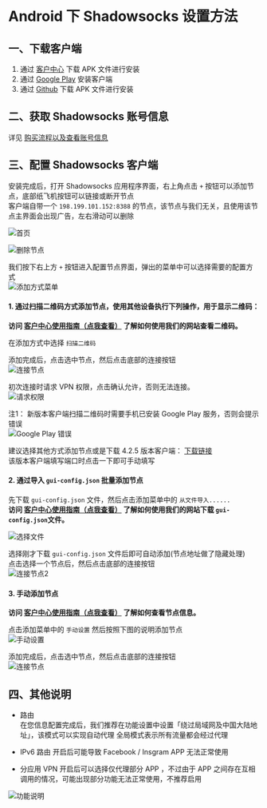 # Android 下 Shadowsocks 设置方法

## 一、下载客户端  
1. 通过 [客户中心](https://order.shadowsocks.se/index.php?rp=/download/category/1/Shadowsocks-.html) 下载 APK 文件进行安装  
2. 通过 [Google Play](https://play.google.com/store/apps/details?id=com.github.shadowsocks) 安装客户端  
3. 通过 [Github](https://github.com/shadowsocks/shadowsocks-android/releases) 下载 APK 文件进行安装  

## 二、获取 Shadowsocks 账号信息

详见 [购买流程以及查看账号信息](1-introduction-of-client-portal.md)

## 三、配置 Shadowsocks 客户端

安装完成后，打开 Shadowsocks 应用程序界面，右上角点击 `+` 按钮可以添加节点，底部纸飞机按钮可以链接或断开节点  
客户端自带一个 `198.199.101.152:8388` 的节点，该节点与我们无关，且使用该节点主界面会出现广告，左右滑动可以删除

![首页](files/images/android-index.png)   

![删除节点](files/images/android-del-node.png)   

我们按下右上方 `+` 按钮进入配置节点界面，弹出的菜单中可以选择需要的配置方式  
![添加方式菜单](files/images/android-add-option.png)

#### 1. 通过扫描二维码方式添加节点，使用其他设备执行下列操作，用于显示二维码：
**访问 [客户中心使用指南（点我查看）](1-introduction-of-client-portal.md#查看节点二维码) 了解如何使用我们的网站查看二维码。**

在添加方式中选择 `扫描二维码`

添加完成后，点击选中节点，然后点击底部的连接按钮  
![连接节点](files/images/android-link-start.png)  

初次连接时请求 VPN 权限，点击确认允许，否则无法连接。  
![请求权限](files/images/android-request-vpn-permission.png)

注1： 新版本客户端扫描二维码时需要手机已安装 Google Play 服务，否则会提示错误  
![Google Play 错误](files/images/android-qr-no-gplay.png)

建议选择其他方式添加节点或是下载 4.2.5 版本客户端： [下载链接](https://github.com/shadowsocks/shadowsocks-android/releases/tag/v4.2.5)  
该版本客户端填写端口时点击一下即可手动填写

#### 2. 通过导入 `gui-config.json` 批量添加节点

先下载 `gui-config.json` 文件，然后点击添加菜单中的 `从文件导入......`  
**访问 [客户中心使用指南（点我查看）](1-introduction-of-client-portal.md#下载配置文件) 了解如何使用我们的网站下载 `gui-config.json`文件。**

![选择文件](files/images/android-file-select.png)

选择刚才下载 `gui-config.json` 文件后即可自动添加(节点地址做了隐藏处理)  
点击选择一个节点后，然后点击底部的连接按钮  
![连接节点2](files/images/android-add-by-file.png)

#### 3. 手动添加节点
**访问 [客户中心使用指南（点我查看）](1-introduction-of-client-portal.md#查看节点信息) 了解如何查看节点信息。**

点击添加菜单中的 `手动设置` 然后按照下图的说明添加节点  
![手动设置](files/images/android-add-manully.png)  

添加完成后，点击选中节点，然后点击底部的连接按钮  
![连接节点](files/images/android-link-start.png)  

## 四、其他说明
- 路由  
在您信息配置完成后，我们推荐在功能设置中设置「绕过局域网及中国大陆地址」，该模式可以实现自动代理
全局模式表示所有流量都会经过代理

-  IPv6 路由
开启后可能导致 Facebook / Insgram APP 无法正常使用

- 分应用 VPN
开启后可以选择仅代理部分 APP ，不过由于 APP 之间存在互相调用的情况，可能出现部分功能无法正常使用，不推荐启用

![功能说明](files/images/android-features.png)
